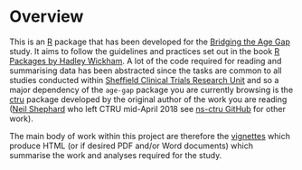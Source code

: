 # Overview

This is an [R](https://www.r-project.org) package that has been developed for the [Bridging the Age Gap]() study.  It aims to follow the guidelines and practices set out in the book [R Packages by Hadley Wickham](http://r-pkgs.had.co.nz/).  A lot of the code required for reading and summarising data has been abstracted since the tasks are common to all studies conducted within [Sheffield Clinical Trials Research Unit](https://www.sheffield.ac.uk/scharr/sections/dts/ctru) and so a major dependency of the `age-gap` package you are currently browsing is the [ctru](https://github.com/ns-ctru/ctru) package developed by the original author of the work you are reading ([Neil Shephard](mailto:n.shephard@sheffield.ac.uk) who left CTRU mid-April 2018 see [ns-ctru GitHub](https://github.com/ns-ctru) for other work).

The main body of work within this project are therefore the [vignettes](vignettes/) which produce HTML (or if desired PDF and/or Word documents) which summarise the work and analyses required for the study.
